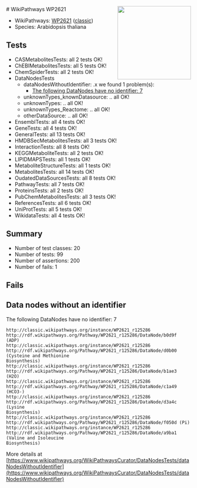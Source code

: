 <img style="float: right; width: 200px" src="https://upload.wikimedia.org/wikipedia/commons/thumb/8/83/Wplogo_with_text_500.png/640px-Wplogo_with_text_500.png" />
# WikiPathways WP2621

* WikiPathways: [WP2621](https://wikipathways.org/pathways/WP2621) ([classic](https://classic.wikipathways.org/instance/WP2621))
* Species: Arabidopsis thaliana
## Tests
* CASMetabolitesTests: all 2 tests OK!
* ChEBIMetabolitesTests: all 5 tests OK!
* ChemSpiderTests: all 2 tests OK!
* DataNodesTests
    * dataNodesWithoutIdentifier: .x we found 1 problem(s):
        * [The following DataNodes have no identifier: 7](#d2d32fa6)
    * unknownTypes_knownDatasource: .. all OK!
    * unknownTypes: .. all OK!
    * unknownTypes_Reactome: .. all OK!
    * otherDataSource: .. all OK!
* EnsemblTests: all 4 tests OK!
* GeneTests: all 4 tests OK!
* GeneralTests: all 13 tests OK!
* HMDBSecMetabolitesTests: all 3 tests OK!
* InteractionTests: all 8 tests OK!
* KEGGMetaboliteTests: all 2 tests OK!
* LIPIDMAPSTests: all 1 tests OK!
* MetaboliteStructureTests: all 1 tests OK!
* MetabolitesTests: all 14 tests OK!
* OudatedDataSourcesTests: all 8 tests OK!
* PathwayTests: all 7 tests OK!
* ProteinsTests: all 2 tests OK!
* PubChemMetabolitesTests: all 3 tests OK!
* ReferencesTests: all 6 tests OK!
* UniProtTests: all 5 tests OK!
* WikidataTests: all 4 tests OK!


## Summary

* Number of test classes: 20
* Number of tests: 99
* Number of assertions: 200
* Number of fails: 1

## Fails

<a name="d2d32fa6" />

## Data nodes without an identifier

The following DataNodes have no identifier: 7
```
http://classic.wikipathways.org/instance/WP2621_r125286 http://rdf.wikipathways.org/Pathway/WP2621_r125286/DataNode/b0d9f (ADP)
http://classic.wikipathways.org/instance/WP2621_r125286 http://rdf.wikipathways.org/Pathway/WP2621_r125286/DataNode/d0b00 (Cysteine and Methionine
Biosynthesis)
http://classic.wikipathways.org/instance/WP2621_r125286 http://rdf.wikipathways.org/Pathway/WP2621_r125286/DataNode/b1ae3 (H2O)
http://classic.wikipathways.org/instance/WP2621_r125286 http://rdf.wikipathways.org/Pathway/WP2621_r125286/DataNode/c1a49 (HCO3-)
http://classic.wikipathways.org/instance/WP2621_r125286 http://rdf.wikipathways.org/Pathway/WP2621_r125286/DataNode/d3a4c (Lysine
Biosynthesis)
http://classic.wikipathways.org/instance/WP2621_r125286 http://rdf.wikipathways.org/Pathway/WP2621_r125286/DataNode/f050d (Pi)
http://classic.wikipathways.org/instance/WP2621_r125286 http://rdf.wikipathways.org/Pathway/WP2621_r125286/DataNode/a9ba1 (Valine and Isoleucine
Biosynthesis)
```

More details at [https://www.wikipathways.org/WikiPathwaysCurator/DataNodesTests/dataNodesWithoutIdentifier](https://www.wikipathways.org/WikiPathwaysCurator/DataNodesTests/dataNodesWithoutIdentifier)

